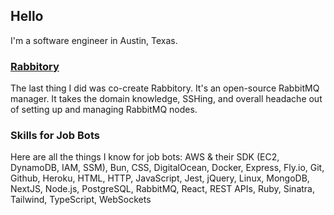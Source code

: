 ## Hello

I'm a software engineer in Austin, Texas.

### [Rabbitory](https://rabbitory.github.io/rabbitory_webpage/)

The last thing I did was co-create Rabbitory. It's an open-source RabbitMQ manager. It takes the domain knowledge, SSHing, and overall headache out of setting up and managing RabbitMQ nodes.

### Skills for Job Bots

Here are all the things I know for job bots: AWS & their SDK (EC2, DynamoDB, IAM, SSM), Bun, CSS, DigitalOcean, Docker, Express, Fly.io, Git, Github, Heroku, HTML, HTTP, JavaScript, Jest, jQuery, Linux, MongoDB, NextJS, Node.js, PostgreSQL, RabbitMQ, React, REST APIs, Ruby, Sinatra, Tailwind, TypeScript, WebSockets
